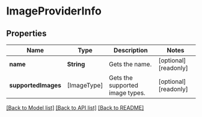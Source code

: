 # ImageProviderInfo

## Properties
Name | Type | Description | Notes
------------ | ------------- | ------------- | -------------
**name** | **String** | Gets the name. | [optional] [readonly] 
**supportedImages** | [ImageType] | Gets the supported image types. | [optional] [readonly] 

[[Back to Model list]](../README.md#documentation-for-models) [[Back to API list]](../README.md#documentation-for-api-endpoints) [[Back to README]](../README.md)


